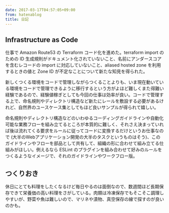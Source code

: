 ```yaml
---
date: 2017-03-17T04:57:05+09:00
from: hatenablog
title: 日記
---
```

## Infrastructure as Code

仕事で Amazon Route53 の Terraform コード化を進めた。terraform import のための ID 生成規則がドキュメント化されていないこと、名前にアンダースコアを含むレコードの import に対応していないこと、aliased hosted zone を利用するときの値と Zone ID が不定なことについて新たな知見を得られた。

新しくつくる環境をコードで管理しながらつくることよりも、いま現在動いている環境をコードで管理できるように移行するという方がよほど難しくまた得難い経験であるので、経験値稼ぎとしても今回の仕事は効率が良い。コードで管理する上で、命名規則やディレクトリ構造など新たにレールを敷設する必要があるけれど、自然界のユースケース集としてもほど良いサンプルが得られて嬉しい。

命名規則やディレクトリ構造などのいわゆるコーディングガイドラインや自動化可能な業務フローを組み立てるところが本質的に難しく、それさえ決まっていれば後は流れてくる要求をルールに従ってコードに変換するだけというお仕事なので (大半のWebアプリケーション開発の大半のタスクというものはそう)、このガイドラインやフローを部品として共有して、組織の形に合わせて組み立てる仕組みがほしい。例えるなら ESLint のプラグインを組み合わせて好みのルールをつくるようなイメージで、それのガイドラインやワークフロー版。

## つくりおき

休日にとても料理をしたくなるけど毎日やるのは面倒なので、数週間ほど長期保存できて栄養価の高い料理をさがしている。肉類は冷凍保存でもそこそこ調理しやすいが、野菜や魚は難しいので、マリネや漬物、真空保存の線で探すのが良いのかも。


